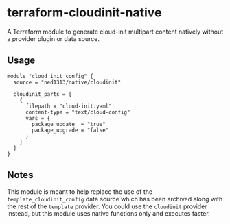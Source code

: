 # terraform-cloudinit-native
A Terraform module to generate cloud-init multipart content natively without a provider plugin or data source.

## Usage

```hcl
module "cloud_init_config" {
  source = "ned1313/native/cloudinit"

  cloudinit_parts = [
    {
      filepath = "cloud-init.yaml"
      content-type = "text/cloud-config"
      vars = {
        package_update  = "true"
        package_upgrade = "false"
      }
    }
  ]
}
```

## Notes

This module is meant to help replace the use of the `template_cloudinit_config` data source which has been archived along with the rest of the `template` provider. You could use the `cloudinit` provider instead, but this module uses native functions only and executes faster.
